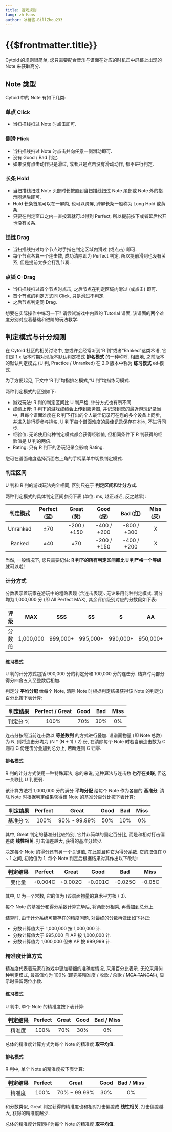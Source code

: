 ```yaml
---
title: 游戏规则
lang: zh-Hans
author: 冰糖酱-BillZhou233
---
```


# {{$frontmatter.title}}

Cytoid 的规则很简单, 您只需要配合音乐与谱面在对应的时机击中屏幕上出现的 Note 来获取高分.

## Note 类型

Cytoid 中的 Note 有如下几类:

### 单点 Click
- 当扫描线扫过 Note 时点击即可.

### 侧滑 Flick
- 当扫描线扫过 Note 时点击并向任意一侧滑动即可.
- 没有 Good / Bad 判定.
- 如果没有点击动作只是滑过, 或者只是点击没有滑动动作, 都不进行判定.

### 长条 Hold
- 当扫描线扫过 Note 头部时长按直到当扫描线扫过 Note 尾部或 Note 外的指示圈满后即可.
- Hold 长条首尾可以在一屏内, 也可以跨屏, 跨屏长条一般称为 Long Hold 或黄条.
- 只要在判定窗口之内一直按着就可以得到 Perfect, 所以提前按下或者延后松开也没有关系.

### 锁链 Drag
- 当扫描线扫过每个节点时手指在判定区域内滑过 (或点击) 即可.
- 每个节点各算一个连击数, 成功清除即为 Perfect 判定, 所以提前滑到也没有关系, 但是提前太多会打乱节奏.

### 点锁 C-Drag
- 当扫描线扫过首个节点时点击, 之后节点在判定区域内滑过 (或点击) 即可.
- 首个节点的判定方式同 Click, 只是滑过不判定.
- 之后节点判定同 Drag.

想要在实际操作中练习一下? 请尝试游戏中内置的 Tutorial 谱面, 该谱面的两个难度分别对应着基础和进阶的玩法教学.

## 判定模式与计分规则

在 Cytoid 社区的相关讨论中, 您或许会经常听到“R 判”或者“Ranked”这类术语, 它们是 1.x 版本时期对现版本默认判定模式 __排名模式__ 的一种称呼. 相应地, 之前版本的默认判定模式 (U 判, Practice / Unranked) 在 2.0 版本中称为 __练习模式__ ~~dd 模式~~.

为了方便起见, 下文中“R 判”均指排名模式,“U 判”均指练习模式.

两种判定模式的区别如下:

- 游戏玩法: R 判的判定区间比 U 判严格, 计分方式也有所不同.
- 成绩上传: R 判下的游戏成绩会上传到服务器, 并记录到您的最近游玩记录当中, 且每个谱面难度在 R 判下打出的个人最佳记录可在您的多个设备上同步, 并进入排行榜参与排名. U 判下每个谱面难度的最佳记录保存在本地, 不进行同步.
- 经验值: 无论使用何种判定模式都会获得经验值, 但相同条件下 R 判获得的经验值是 U 判的两倍.
- Rating: 只有 R 判下的游玩记录会影响 Rating.

您可在谱面难度选择页面右上角的手柄菜单中切换判定模式.

### 判定区间

U 判和 R 判的游戏玩法完全相同, 区别只在于 __判定区间和计分方式__.

两种判定模式的具体判定区间参阅下表 (单位: ms, 越正越迟, 反之越早):

|判定模式|Perfect (蓝) |Great (黄) |Good (绿) |Bad (红) |Miss (灰) |
|:---:|:---:|:---:|:---:|:---:|:---:|
|Unranked|±70|-200 / +150|-400 / +200|-800 / +300|X|
|Ranked|±40|±70|-200 / +150|-400 / +200|X|

当然, 一般情况下, 您只需要记住: __R 判下的所有判定区间都比 U 判严格一个等级__ 就可以啦!

### 计分方式

分数表示着玩家在游玩中的粗略表现 (含连击表现). 无论采用何种判定模式, 满分均为 1,000,000 分 (即 All Perfect MAX), 其余评价级别对应的分数段如下表:

|评级|MAX|SSS|SS|S|AA|A|B|C|D|F|
|:---:|:---:|:---:|:---:|:---:|:---:|:---:|:---:|:---:|:---:|:---:|
|分数段|1,000,000|999,000+|995,000+|990,000+|950,000+|900,000+|800,000+|700,000+|600,000+|600,000-|

#### 练习模式

U 判的计分方式包括 900,000 分的判定分和 100,000 分的连击分. 结算时两部分得分四舍五入至整数后相加.

判定分 __平均分配__ 给每个 Note, 清除 Note 时根据判定结果获得该 Note 的判定分百分比按下表计算:

|判定结果|Perfect / Great|Good|Bad|Miss|
|:---:|:---:|:---:|:---:|:---:|
|判定分 %|100%|70%|30%|0%|

连击分按照当前连击数以 __等差数列__ 的方式进行叠加. 设谱面物量 (即 Note 总数) 为 N, 则将连击分均为 (N * (N + 1) / 2) 份, 在清除每个 Note 时若当前连击数为 C 则将 C 份连击分叠加到总分上, 若断连则 C 归零.

#### 排名模式

R 判的计分方式使用一种特殊算法, 总的来说, 这种算法与连击数 __也存在关联__, 但这一关联比 U 判更弱.

该计算方法将 1,000,000 分的满分 __平均分配__ 给每个 Note 作为各自的 __基准分__, 清除 Note 时根据判定结果获得该 Note 的基准分百分比按下表计算:

|判定结果|Perfect|Great|Good|Bad|Miss|
|:---:|:---:|:---:|:---:|:---:|:---:|
|基准分 %|100%|90% ~ 99.99%|50%|10%|0%|

其中, Great 判定的基准分比较特别, 它并非简单的固定百分比, 而是和相对打击偏差成 __线性相关__, 打击偏差越大, 获得的基准分越少.

决定每个 Note 的得分还有另一个关键值, 在此暂且称它为得分系数. 它的取值在 0 ~ 1 之间, 初始值为 1, 每个 Note 判定后根据结果对其作出以下改动:

|判定结果|Perfect|Great|Good|Bad|Miss|
|:---:|:---:|:---:|:---:|:---:|:---:|
|变化量|+0.004C|+0.002C|+0.001C|-0.025C|-0.05C|

其中, C 为一个常数, 它的值为 (该谱面物量的算术平方根 / 3).

每个 Note 的基准分和得分系数计算完毕后, 将两部分相乘, 再叠加到总分上.

结算时, 由于计分系统可能存在的精度问题, 对最终的分数再做出如下补正:
- 分数计算值大于 1,000,000 按 1,000,000 计.
- 分数计算值大于 995,000 且 AP 按 1,000,000 计.
- 分数计算值为 1,000,000 但未 AP 按 999,999 计.

### 精准度计算方式

精准度代表着玩家在游戏中更加精细的准确度情况, 采用百分比表示. 无论采用何种判定模式, 最高值均为 100% (即完美精准度 / 收歌 / 杀歌 / ~~MGA TANGA!!~~), 显示时保留两位小数.

#### 练习模式

U 判中, 单个 Note 的精准度按下表计算:

|判定结果|Perfect|Great|Good|Bad / Miss|
|:---:|:---:|:---:|:---:|:---:|
|精准度|100%|70%|30%|0%|

总体的精准度计算方式为每个 Note 的精准度 __取平均值__.

#### 排名模式

R 判中, 单个 Note 的精准度按下表计算:

|判定结果|Perfect|Great|Good|Bad / Miss|
|:---:|:---:|:---:|:---:|:---:|
|精准度|100%|70% ~ 99.99%|30%|0%|

和分数类似, Great 判定获得的精准度也和相对打击偏差成 __线性相关__, 打击偏差越大, 获得的精准度越少.

总体的精准度计算同样为每个 Note 的精准度 __取平均值__.
